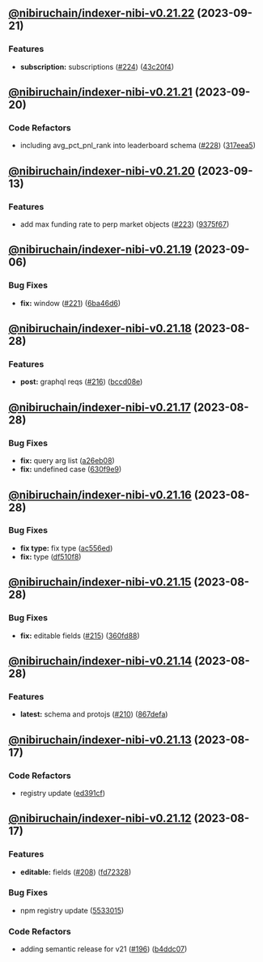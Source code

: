 ## [@nibiruchain/indexer-nibi-v0.21.22](https://github.com/NibiruChain/ts-sdk/compare/@nibiruchain/indexer-nibi-v0.21.21...@nibiruchain/indexer-nibi-v0.21.22) (2023-09-21)

### Features

- **subscription:** subscriptions ([#224](https://github.com/NibiruChain/ts-sdk/issues/224)) ([43c20f4](https://github.com/NibiruChain/ts-sdk/commit/43c20f45f112661e0740833e9fc059670aa0e6f6))

## [@nibiruchain/indexer-nibi-v0.21.21](https://github.com/NibiruChain/ts-sdk/compare/@nibiruchain/indexer-nibi-v0.21.20...@nibiruchain/indexer-nibi-v0.21.21) (2023-09-20)

### Code Refactors

- including avg_pct_pnl_rank into leaderboard schema ([#228](https://github.com/NibiruChain/ts-sdk/issues/228)) ([317eea5](https://github.com/NibiruChain/ts-sdk/commit/317eea51ae68ce322f6c2dc9ab487442ee3c2539))

## [@nibiruchain/indexer-nibi-v0.21.20](https://github.com/NibiruChain/ts-sdk/compare/@nibiruchain/indexer-nibi-v0.21.19...@nibiruchain/indexer-nibi-v0.21.20) (2023-09-13)

### Features

- add max funding rate to perp market objects ([#223](https://github.com/NibiruChain/ts-sdk/issues/223)) ([9375f67](https://github.com/NibiruChain/ts-sdk/commit/9375f67c0787f8bb1cfc13aee4ffd5e852cfa1fa))

## [@nibiruchain/indexer-nibi-v0.21.19](https://github.com/NibiruChain/ts-sdk/compare/@nibiruchain/indexer-nibi-v0.21.18...@nibiruchain/indexer-nibi-v0.21.19) (2023-09-06)

### Bug Fixes

- **fix:** window ([#221](https://github.com/NibiruChain/ts-sdk/issues/221)) ([6ba46d6](https://github.com/NibiruChain/ts-sdk/commit/6ba46d6fdac7effc00fec364ced60a1f5fdc130b))

## [@nibiruchain/indexer-nibi-v0.21.18](https://github.com/NibiruChain/ts-sdk/compare/@nibiruchain/indexer-nibi-v0.21.17...@nibiruchain/indexer-nibi-v0.21.18) (2023-08-28)

### Features

- **post:** graphql reqs ([#216](https://github.com/NibiruChain/ts-sdk/issues/216)) ([bccd08e](https://github.com/NibiruChain/ts-sdk/commit/bccd08ecd24b21847ac3adbba234fadcdfd371db))

## [@nibiruchain/indexer-nibi-v0.21.17](https://github.com/NibiruChain/ts-sdk/compare/@nibiruchain/indexer-nibi-v0.21.16...@nibiruchain/indexer-nibi-v0.21.17) (2023-08-28)

### Bug Fixes

- **fix:** query arg list ([a26eb08](https://github.com/NibiruChain/ts-sdk/commit/a26eb08b6f3705921e4a7695ada91d19015c3530))
- **fix:** undefined case ([630f9e9](https://github.com/NibiruChain/ts-sdk/commit/630f9e90e558bbcd66897649a5cc1f09dec9d2ad))

## [@nibiruchain/indexer-nibi-v0.21.16](https://github.com/NibiruChain/ts-sdk/compare/@nibiruchain/indexer-nibi-v0.21.15...@nibiruchain/indexer-nibi-v0.21.16) (2023-08-28)

### Bug Fixes

- **fix type:** fix type ([ac556ed](https://github.com/NibiruChain/ts-sdk/commit/ac556ed576ad70f4379723883a87bd3960fccfbe))
- **fix:** type ([df510f8](https://github.com/NibiruChain/ts-sdk/commit/df510f85c37f2639a58941118f247aee2568f249))

## [@nibiruchain/indexer-nibi-v0.21.15](https://github.com/NibiruChain/ts-sdk/compare/@nibiruchain/indexer-nibi-v0.21.14...@nibiruchain/indexer-nibi-v0.21.15) (2023-08-28)

### Bug Fixes

- **fix:** editable fields ([#215](https://github.com/NibiruChain/ts-sdk/issues/215)) ([360fd88](https://github.com/NibiruChain/ts-sdk/commit/360fd88c3f613fe7be17666fbdb1cddb339af487))

## [@nibiruchain/indexer-nibi-v0.21.14](https://github.com/NibiruChain/ts-sdk/compare/@nibiruchain/indexer-nibi-v0.21.13...@nibiruchain/indexer-nibi-v0.21.14) (2023-08-28)

### Features

- **latest:** schema and protojs ([#210](https://github.com/NibiruChain/ts-sdk/issues/210)) ([867defa](https://github.com/NibiruChain/ts-sdk/commit/867defa0a68724ca7276ba315e3c118d3f0efc11))

## [@nibiruchain/indexer-nibi-v0.21.13](https://github.com/NibiruChain/ts-sdk/compare/@nibiruchain/indexer-nibi-v0.21.12...@nibiruchain/indexer-nibi-v0.21.13) (2023-08-17)

### Code Refactors

- registry update ([ed391cf](https://github.com/NibiruChain/ts-sdk/commit/ed391cf6cd2e097c55d88ce235d0308ac8685d4f))

## [@nibiruchain/indexer-nibi-v0.21.12](https://github.com/NibiruChain/ts-sdk/compare/@nibiruchain/indexer-nibi-v0.21.11...@nibiruchain/indexer-nibi-v0.21.12) (2023-08-17)

### Features

- **editable:** fields ([#208](https://github.com/NibiruChain/ts-sdk/issues/208)) ([fd72328](https://github.com/NibiruChain/ts-sdk/commit/fd723280c8f866d93a8f1ac1bf5044ac059ceb02))

### Bug Fixes

- npm registry update ([5533015](https://github.com/NibiruChain/ts-sdk/commit/55330150f5bf75fb6863da4e8eccd79e49893bb8))

### Code Refactors

- adding semantic release for v21 ([#196](https://github.com/NibiruChain/ts-sdk/issues/196)) ([b4ddc07](https://github.com/NibiruChain/ts-sdk/commit/b4ddc078042322610c6d1006edd758d84dedf7b8))
